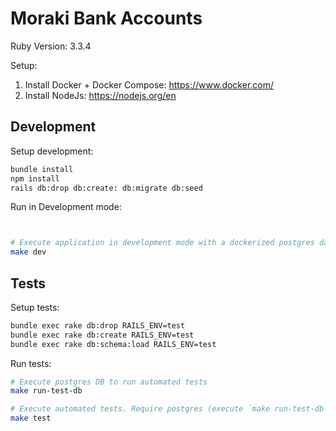 # Moraki Bank Accounts


Ruby Version: 3.3.4

Setup:

1. Install Docker + Docker Compose: https://www.docker.com/
2. Install NodeJs: https://nodejs.org/en


## Development

Setup development:

```bash
bundle install
npm install
rails db:drop db:create: db:migrate db:seed
```

Run in Development mode:
```bash


# Execute application in development mode with a dockerized postgres database
make dev
```


## Tests

Setup tests:

```bash
bundle exec rake db:drop RAILS_ENV=test
bundle exec rake db:create RAILS_ENV=test
bundle exec rake db:schema:load RAILS_ENV=test
```

Run tests:

```bash
# Execute postgres DB to run automated tests
make run-test-db

# Execute automated tests. Require postgres (execute `make run-test-db` into another terminal)
make test
```

